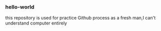 ### hello-world
this repository is used for practice Github process
as a fresh man,I can't understand computer entirely
